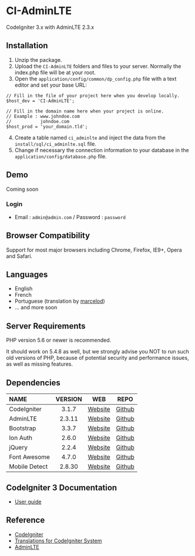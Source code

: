 # CI-AdminLTE
CodeIgniter 3.x with AdminLTE 2.3.x

## Installation

1. Unzip the package.
2. Upload the `CI-AdminLTE` folders and files to your server. Normally the index.php file will be at your root.
3. Open the `application/config/common/dp_config.php` file with a text editor and set your base URL:
```
// Fill in the file of your project here when you develop locally.
$host_dev = 'CI-AdminLTE'; 

// Fill in the domain name here when your project is online.
// Example : www.johndoe.com
//           johndoe.com
$host_prod = 'your_domain.tld';
```
4. Create a table named `ci_adminlte` and inject the data from the `install/sql/ci_adminlte.sql` file.
5. Change if necessary the connection information to your database in the `application/config/database.php` file.

## Demo

Coming soon

### Login
 * Email : `admin@admin.com` / Password : `password`

## Browser Compatibility
Support for most major browsers including Chrome, Firefox, IE9+, Opera and Safari.

## Languages
  * English
  * French
  * Portuguese (translation by [marcelod](https://github.com/marcelod))
  * ... and more soon

## Server Requirements

PHP version 5.6 or newer is recommended.

It should work on 5.4.8 as well, but we strongly advise you NOT to run such old versions of PHP, because of potential security and performance issues, as well as missing features.

## Dependencies
| NAME | VERSION | WEB | REPO |
| :--- | :---: | :---: | :---: |
| CodeIgniter | 3.1.7 | [Website](https://codeigniter.com) | [Github](https://github.com/bcit-ci/CodeIgniter/)
| AdminLTE | 2.3.11 | [Website](https://adminlte.io) | [Github](https://github.com/almasaeed2010/AdminLTE/)
| Bootstrap | 3.3.7 | [Website](https://getbootstrap.com/docs/3.3) | [Github](https://github.com/twbs/bootstrap)
| Ion Auth | 2.6.0 | [Website](http://benedmunds.com/ion_auth) | [Github](https://github.com/benedmunds/CodeIgniter-Ion-Auth)
| jQuery | 2.2.4 | [Website](http://jquery.com) | [Github](https://github.com/jquery/jquery)
| Font Awesome | 4.7.0 | [Website](https://fontawesome.com/v4.7.0) | [Github](https://github.com/FortAwesome/Font-Awesome)
| Mobile Detect | 2.8.30 | [Website](http://mobiledetect.net) | [Github](https://github.com/serbanghita/Mobile-Detect)

## CodeIgniter 3 Documentation

* [User guide](https://codeigniter.com/user_guide)

## Reference

* [CodeIgniter](https://github.com/bcit-ci/CodeIgniter)
* [Translations for CodeIgniter System](https://github.com/bcit-ci/codeigniter3-translations)
* [AdminLTE](https://github.com/almasaeed2010/AdminLTE) 
